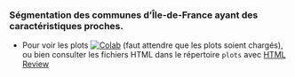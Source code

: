 ### Ségmentation des communes d’Île-de-France ayant des caractéristiques proches.

- Pour voir les plots [![Colab](https://camo.githubusercontent.com/84f0493939e0c4de4e6dbe113251b4bfb5353e57134ffd9fcab6b8714514d4d1/68747470733a2f2f636f6c61622e72657365617263682e676f6f676c652e636f6d2f6173736574732f636f6c61622d62616467652e737667)](https://colab.research.google.com/github/yahyakkhalid/Segmentation-des-communes-ile-france/blob/main/segmentation_des_communes.ipynb) (faut attendre que les plots soient chargés), ou bien consulter les fichiers HTML dans le répertoire `plots` avec [HTML Review](https://htmlpreview.github.io/)
